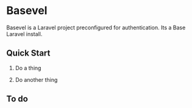 # Basevel

Basevel is a Laravel project preconfigured for authentication. Its a Base Laravel install.

## Quick Start

1. Do a thing

2. Do another thing

## To do
